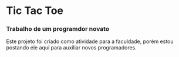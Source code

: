 # Tic Tac Toe

### Trabalho de um programdor novato

Este projeto foi criado como atividade para a faculdade, porém estou postando ele aqui para auxiliar novos programadores.

